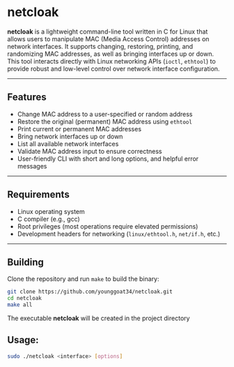 # netcloak

**netcloak** is a lightweight command-line tool written in C for Linux that allows users to manipulate MAC (Media Access Control) addresses on network interfaces. It supports changing, restoring, printing, and randomizing MAC addresses, as well as bringing interfaces up or down. This tool interacts directly with Linux networking APIs (`ioctl`, `ethtool`) to provide robust and low-level control over network interface configuration.  

---  

## Features  

- Change MAC address to a user-specified or random address  
- Restore the original (permanent) MAC address using `ethtool`  
- Print current or permanent MAC addresses  
- Bring network interfaces up or down  
- List all available network interfaces  
- Validate MAC address input to ensure correctness  
- User-friendly CLI with short and long options, and helpful error messages  

---  

## Requirements  

- Linux operating system  
- C compiler (e.g., gcc)  
- Root privileges (most operations require elevated permissions)  
- Development headers for networking (`linux/ethtool.h`, `net/if.h`, etc.)  

---  

## Building  

Clone the repository and run `make` to build the binary:  

```bash  
git clone https://github.com/younggoat34/netcloak.git  
cd netcloak  
make all  

```  

The executable **netcloak** will be created in the project directory  

## Usage:  

```bash
sudo ./netcloak <interface> [options]

```


